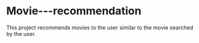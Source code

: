 # Movie---recommendation
This project recommends movies to the user similar to the movie searched by the user.
